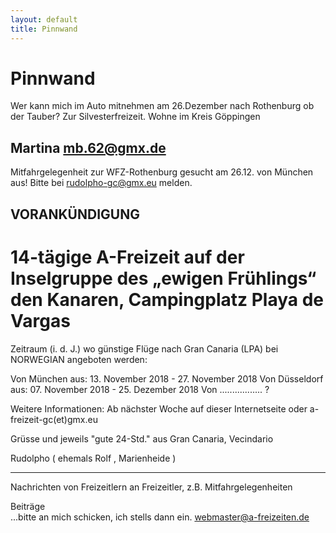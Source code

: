 ```yaml
---
layout: default
title: Pinnwand
---
```

# Pinnwand

Wer kann mich im Auto mitnehmen
am 26.Dezember nach Rothenburg ob der Tauber?
Zur Silvesterfreizeit.
Wohne im Kreis Göppingen

Martina
<mb.62@gmx.de>
-------------------------------------------------------------------------------

Mitfahrgelegenheit zur WFZ-Rothenburg gesucht am 26.12. von München aus!
Bitte bei 
<rudolpho-gc@gmx.eu> melden.

## VORANKÜNDIGUNG
 
# 14-tägige A-Freizeit auf der Inselgruppe des „ewigen Frühlings“ den Kanaren, Campingplatz Playa de Vargas
 
Zeitraum (i. d. J.) wo günstige Flüge nach Gran Canaria (LPA) bei NORWEGIAN angeboten werden:
 
Von München aus:     13. November 2018 - 27. November 2018
Von Düsseldorf aus:   07. November 2018 - 25. Dezember 2018
Von ................. ?
 
Weitere Informationen:  Ab nächster Woche auf dieser Internetseite oder a-freizeit-gc(et)gmx.eu
 
 
Grüsse und jeweils "gute 24-Std." aus Gran Canaria, Vecindario
 
Rudolpho  ( ehemals Rolf , Marienheide ) 

--------------------------------------------------------------------

Nachrichten von Freizeitlern an Freizeitler, z.B.
Mitfahrgelegenheiten

Beiträge<br>
...bitte an mich schicken, ich stells dann ein.
<webmaster@a-freizeiten.de>

